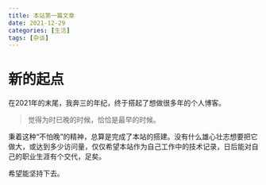 ```yaml
---
title: 本站第一篇文章
date: 2021-12-29
categories: [生活]
tags: [杂谈]
---
```


# 新的起点

在2021年的末尾，我奔三的年纪，终于搭起了想做很多年的个人博客。

> 觉得为时已晚的时候，恰恰是最早的时候。

秉着这种“不怕晚”的精神，总算是完成了本站的搭建。没有什么雄心壮志想要把它做大，或达到多少访问量，仅仅希望本站作为自己工作中的技术记录，日后能对自己的职业生涯有个交代，足矣。

希望能坚持下去。